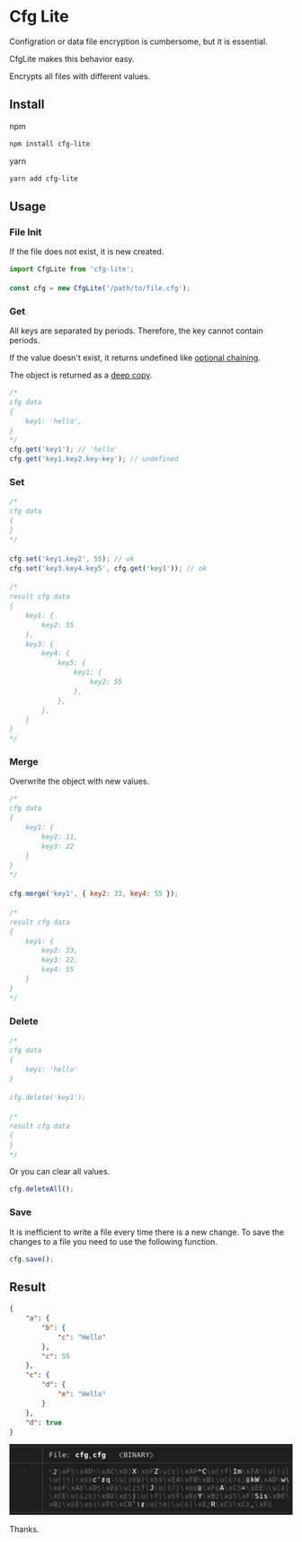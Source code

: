 # Cfg Lite

Configration or data file encryption is cumbersome, but it is essential.

CfgLite makes this behavior easy.

Encrypts all files with different values.


## Install

npm
```sh
npm install cfg-lite
```

yarn
```sh
yarn add cfg-lite
```

## Usage

### File Init

If the file does not exist, it is new created.

```typescript
import CfgLite from 'cfg-lite';

const cfg = new CfgLite('/path/to/file.cfg');
```

### Get

All keys are separated by periods. Therefore, the key cannot contain periods.

If the value doesn't exist, it returns undefined like [optional chaining](https://developer.mozilla.org/docs/Web/JavaScript/Reference/Operators/Optional_chaining).

The object is returned as a [deep copy](https://lodash.com/docs/4.17.15#cloneDeep).

```javascript
/*
cfg data
{
	key1: 'hello',
}
*/
cfg.get('key1'); // 'hello'
cfg.get('key1.key2.key-key'); // undefined
```

### Set

```javascript
/*
cfg data
{
}
*/

cfg.set('key1.key2', 55); // ok
cfg.set('key3.key4.key5', cfg.get('key1')); // ok

/*
result cfg data
{
	key1: {
		key2: 55
	},
	key3: {
		key4: {
			key5: {
				key1: {
					key2: 55
				},
			},
		},
	}
}
*/
```

### Merge

Overwrite the object with new values.

```javascript
/*
cfg data
{
	key1: {
		key2: 11,
		key3: 22
	}
}
*/

cfg.merge('key1', { key2: 33, key4: 55 });

/*
result cfg data
{
	key1: {
		key2: 33,
		key3: 22,
		key4: 55
	}
}
*/
```

### Delete
```javascript
/*
cfg data
{
	key1: 'hello'
}

cfg.delete('key1');

/*
result cfg data
{
}
*/
```

Or you can clear all values.

```javascript
cfg.deleteAll();
```

### Save

It is inefficient to write a file every time there is a new change.
To save the changes to a file you need to use the following function.

```javascript
cfg.save();
```

## Result
```json
{
	"a": {
		"b": {
			"c": "Hello"
		},
		"c": 55
	},
	"c": {
		"d": {
			"e": "Hello"
		}
	},
	"d": true
}
```
![](assets/pic1.png)


Thanks.
